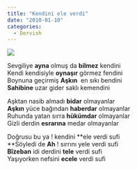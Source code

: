 ```yaml
---
title: "Kendini ele verdi"
date: "2010-01-10"
categories: 
  - Dervish
---
```


![](/uploads/image/11242_103618946323933_100000274856463_95150_2891138_n.jpg)

Sevgiliye **ayna** olmuş da **bilmez** kendini  
Kendi kendisiyle **oynaşır** görmez fendini  
Boynuna geçirmiş **Aşkın**  en sıkı bendini  
**Sahibine** uzar gider saklı kemendini

Aşktan nasib almadı **bidar** olmayanlar  
**Aşkın** yüce bağından **haberdar** olmayanlar  
Ruhunda yatan sırra **hükümdar** olmayanlar  
Gizli derdin **esrarına** medar olmayanlar

Doğrusu bu ya ! kendini **ele verdi sufi  
**Söyledi de **Ah** ! sırrını yele verdi sufi  
**Bîzeban** idi derdini **tele** verdi sufi  
Yaşıyorken nefsini **ecele** verdi sufi
